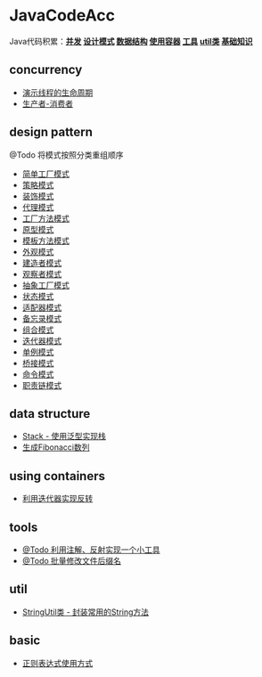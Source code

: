 # JavaCodeAcc
Java代码积累：**[并发](./README.md/#concurrency) [设计模式](./README.md/#design-pattern) [数据结构](./README.md/#data-structure) [使用容器](./README.md/#using-containers) [工具](./README.md/#tools) [util类](./README.md/#util) [基础知识](./README.md/#basic)**

## concurrency
- [演示线程的生命周期](./src/concurrency/ThreadLifeCycle.java)
- [生产者-消费者](./src/concurrency/ProducerAndConsumer.java)

## design pattern
@Todo 将模式按照分类重组顺序
- [简单工厂模式](./src/designpattern/factory/simple/Calculator.java)
- [策略模式](./src/designpattern/strategy/StrategyClient.java)
- [装饰模式](./src/designpattern/decorator/DecoratorClient.java)
- [代理模式](./src/designpattern/proxy/ProxyClient.java)
- [工厂方法模式](./src/designpattern/factory/method/FactoryClient.java)
- [原型模式](./src/designpattern/prototype/PrototypeClient.java)
- [模板方法模式](./src/designpattern/template/TemplateClient.java)
- [外观模式](./src/designpattern/facade/FacadeClient.java)
- [建造者模式](./src/designpattern/builder/BuilderClient.java)
- [观察者模式](./src/designpattern/observer/ObserverClient.java)
- [抽象工厂模式](./src/designpattern/factory/abstraction/Client.java)
- [状态模式](./src/designpattern/state/StateClient.java)
- [适配器模式](./src/designpattern/adapter/AdapterClient.java)
- [备忘录模式](./src/designpattern/memento/MementoClient.java)
- [组合模式](./src/designpattern/composite/CompositeClient.java)
- [迭代器模式](./src/designpattern/iterator/IteratorClient.java)
- [单例模式](./src/designpattern/singleton/SingletonClient.java)
- [桥接模式](./src/designpattern/bridge/BridgeClient.java)
- [命令模式](./src/designpattern/command/CommandClient.java)
- [职责链模式](./src/designpattern/responsibilitychain/Client.java)

## data structure
- [Stack - 使用泛型实现栈](./src/datastructure/Stack.java)
- [生成Fibonacci数列](./src/datastructure/Fibonacci.java)

## using containers
- [利用迭代器实现反转](./src/containers/Reverse.java)

## tools
- [@Todo 利用注解、反射实现一个小工具]()
- [@Todo 批量修改文件后缀名]()

## util
- [StringUtil类 - 封装常用的String方法](./src/util/StringUtil.java)

## basic
- [正则表达式使用方式](./src/basic/UsingRegex.java)
